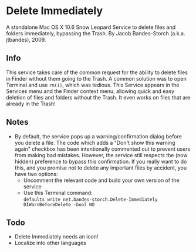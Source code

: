 # Delete Immediately
A standalone Mac OS X 10.6 Snow Leopard Service to delete files and folders immediately, bypassing the Trash.
By Jacob Bandes-Storch (a.k.a. jtbandes), 2009.

## Info
This service takes care of the common request for the ability to delete files in Finder without them going to the Trash. A common solution was to open Terminal and use `rm(1)`, which was tedious. This Service appears in the Services menu and the Finder context menu, allowing quick and easy deletion of files and folders without the Trash. It even works on files that are already in the Trash!

## Notes
- By default, the service pops up a warning/confirmation dialog before you delete a file. The code which adds a "Don't show this warning again" checkbox has been intentionally commented out to prevent users from making bad mistakes. However, the service still respects the (now hidden) preference to bypass this confirmation. If you really want to do this, and you promise not to delete any important files by accident, you have two options:
  - Uncomment the relevant code and build your own version of the service
  - Use this Terminal command:  
    `defaults write net.bandes-storch.Delete-Immediately DIWarnBeforeDelete -bool NO`

## Todo
- Delete Immediately needs an icon!
- Localize into other languages
